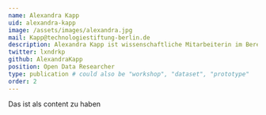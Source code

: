 ```yaml
---
name: Alexandra Kapp
uid: alexandra-kapp
image: /assets/images/alexandra.jpg
mail: Kapp@technologiestiftung-berlin.de
description: Alexandra Kapp ist wissenschaftliche Mitarbeiterin im Bereich Open Data bei der Technologiestiftung Berlin. Sie studierte Computing in the Humanities an der Otto-Friedrich-Universität Bamberg. Der Fokus ihrer Arbeit liegt auf der Frage, wie Geoinformationsdaten der Verwaltung effektiv als Open Data bereitgestellt werden können.
twitter: lxndrkp
github: AlexandraKapp
position: Open Data Researcher
type: publication # could also be "workshop", "dataset", "prototype"
order: 2
---
```



Das ist als content zu haben
